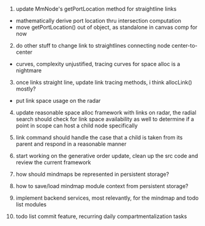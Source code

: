 1. update MmNode's getPortLocation method for straightline links
  - mathematically derive port location thru intersection computation
  - move getPortLocation() out of object, as standalone in canvas comp for now

2. do other stuff to change link to straightlines connecting node center-to-center
  - curves, complexity unjustified, tracing curves for space alloc is a nightmare

3. once links straight line, update link tracing methods, i think allocLink() mostly?
  - put link space usage on the radar

4. update reasonable space alloc framework with links on radar, the radial search should
    check for link space availability as well to determine if a point in scope can host a child node specifically

5. link command should handle the case that a child is taken from its parent and respond in a 
    reasonable manner

6. start working on the generative order update, clean up the src code and review the current framework

7. how should mindmaps be represented in persistent storage?

8. how to save/load mindmap module context from persistent storage?

9. implement backend services, most relevantly, for the mindmap and todo list modules

10. todo list commit feature, recurring daily compartmentalization tasks

